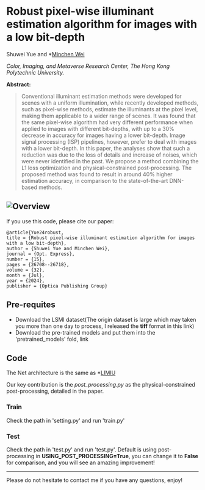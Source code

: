 # Robust pixel-wise illuminant estimation algorithm for images with a low bit-depth
Shuwei Yue and *[Minchen Wei](https://www.polyucolorlab.com/)

*Color, Imaging, and Metaverse Research Center, The Hong Kong Polytechnic University.*

**Abstract:**
> Conventional illuminant estimation methods were developed for scenes with a uniform illumination, while recently developed methods, such as pixel-wise methods, estimate the illuminants at the pixel level, making them applicable to a wider range of scenes. It was found that the same pixel-wise algorithm had very different performance when applied to images with different bit-depths, with up to a 30% decrease in accuracy for images having a lower bit-depth. Image signal processing (ISP) pipelines, however, prefer to deal with images with a lower bit-depth. In this paper, the analyses show that such a reduction was due to the loss of details and increase of noises, which were never identified in the past. We propose a method combining the L1 loss optimization and physical-constrained post-processing. The proposed method was found to result in around 40% higher estimation accuracy, in comparison to the state-of-the-art DNN-based methods.

![Overview](https://github.com/shuwei666/Robust-pixel-wise-illuminant-estimation/assets/106613332/c70dbadf-777e-4796-9aa9-c2187b57e382)
---

If you use this code, please cite our paper:

```
@article{Yue24robust,
title = {Robust pixel-wise illuminant estimation algorithm for images with a low bit-depth},
author = {Shuwei Yue and Minchen Wei},
journal = {Opt. Express},
number = {15},
pages = {26708--26718},
volume = {32},
month = {Jul},
year = {2024},
publisher = {Optica Publishing Group}

```

## Pre-requites
- Download the LSMI dataset(The origin dataset is large which may taken you more than one day to process, I released the **tiff** format in this link)
- Download the pre-trained models and put them into the 'pretrained_models' fold, link 

## Code
The Net architecture is the same as *[LIMIU](https://github.com/DY112/LSMI-dataset) 

Our key contribution is the *post_processing.py* as the physical-constrained post-processing, detailed in the paper.

### Train
Check the path in 'setting.py' and run 'train.py'

### Test
Check the path in 'test.py' and run 'test.py'. Default is using post-processing in **USING_POST_PROCESSING=True**, you can change it to **False** for comparison, and you will see an amazing improvement!


---

Please do not hesitate to contact me if you have any questions, enjoy!
